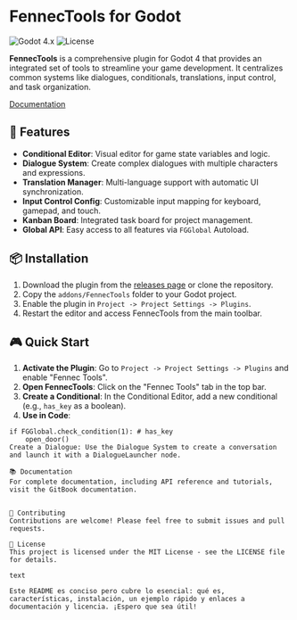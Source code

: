 # FennecTools for Godot

![Godot 4.x](https://img.shields.io/badge/Godot-4.x-%23478cbf?logo=godot-engine)
![License](https://img.shields.io/github/license/METROINDIO7/FennecTools-Godot)


**FennecTools** is a comprehensive plugin for Godot 4 that provides an integrated set of tools to streamline your game development. It centralizes common systems like dialogues, conditionals, translations, input control, and task organization.

[Documentation](https://my0-29.gitbook.io/fennectools-documentation)

## 🚀 Features

- **Conditional Editor**: Visual editor for game state variables and logic.
- **Dialogue System**: Create complex dialogues with multiple characters and expressions.
- **Translation Manager**: Multi-language support with automatic UI synchronization.
- **Input Control Config**: Customizable input mapping for keyboard, gamepad, and touch.
- **Kanban Board**: Integrated task board for project management.
- **Global API**: Easy access to all features via `FGGlobal` Autoload.

## 📦 Installation

1. Download the plugin from the [releases page](https://github.com/METROINDIO7/FennecTools-Godot/releases) or clone the repository.
2. Copy the `addons/FennecTools` folder to your Godot project.
3. Enable the plugin in `Project -> Project Settings -> Plugins`.
4. Restart the editor and access FennecTools from the main toolbar.

## 🎮 Quick Start

1. **Activate the Plugin**: Go to `Project -> Project Settings -> Plugins` and enable "Fennec Tools".
2. **Open FennecTools**: Click on the "Fennec Tools" tab in the top bar.
3. **Create a Conditional**: In the Conditional Editor, add a new conditional (e.g., `has_key` as a boolean).
4. **Use in Code**:

```gdscript
if FGGlobal.check_condition(1): # has_key
    open_door()
Create a Dialogue: Use the Dialogue System to create a conversation and launch it with a DialogueLauncher node.

📚 Documentation
For complete documentation, including API reference and tutorials, visit the GitBook documentation.


🤝 Contributing
Contributions are welcome! Please feel free to submit issues and pull requests.

📄 License
This project is licensed under the MIT License - see the LICENSE file for details.

text

Este README es conciso pero cubre lo esencial: qué es, características, instalación, un ejemplo rápido y enlaces a documentación y licencia. ¡Espero que sea útil!

